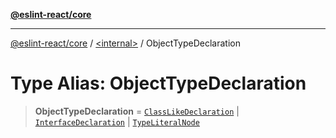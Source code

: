 [**@eslint-react/core**](../../README.md)

***

[@eslint-react/core](../../README.md) / [\<internal\>](../README.md) / ObjectTypeDeclaration

# Type Alias: ObjectTypeDeclaration

> **ObjectTypeDeclaration** = [`ClassLikeDeclaration`](ClassLikeDeclaration.md) \| [`InterfaceDeclaration`](../interfaces/InterfaceDeclaration.md) \| [`TypeLiteralNode`](../interfaces/TypeLiteralNode.md)
